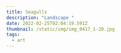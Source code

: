 ```yaml
---
title: Seagulls
description: "Landscape "
date: 2022-02-25T02:04:19.591Z
thumbnail: /static/img/img_0417_1-20.jpg
tags:
  - art
---
```

